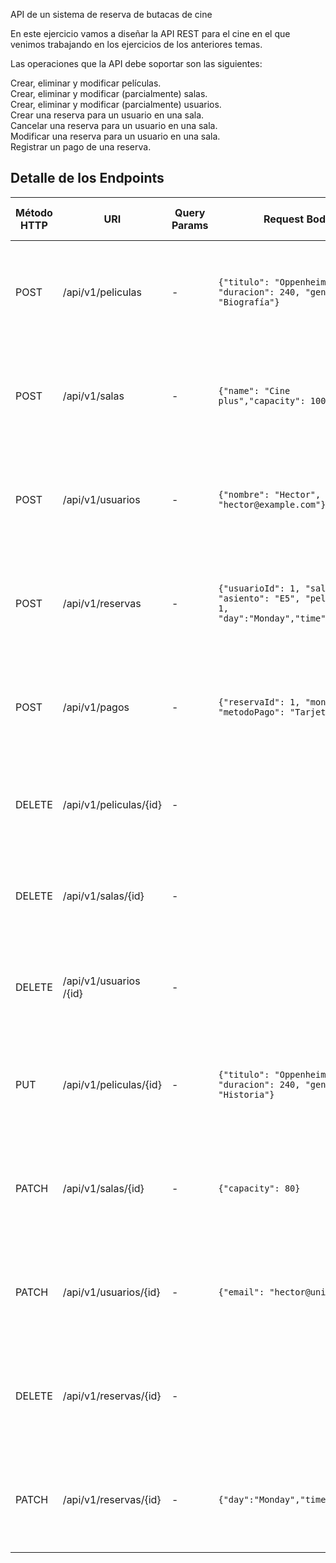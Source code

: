 API de un sistema de reserva de butacas de cine					
					
En este ejercicio vamos a diseñar la API REST para el cine en el que venimos trabajando en los ejercicios de los anteriores temas.					
					
Las operaciones que la API debe soportar son las siguientes:					
					
Crear, eliminar y modificar películas.					
Crear, eliminar y modificar (parcialmente) salas.					
Crear, eliminar y modificar (parcialmente) usuarios.					
Crear una reserva para un usuario en una sala.					
Cancelar una reserva para un usuario en una sala.					
Modificar una reserva para un usuario en una sala.					
Registrar un pago de una reserva.					


## Detalle de los Endpoints

| Método HTTP | URI                           | Query Params | Request Body                                                                     | Response Body                                 								  | Códigos HTTP de respuesta	
|-------------|-------------------------------|--------------|----------------------------------------------------------------------------------|---------------------------------------------------------------------------------|---------------------------------------------------------|
| POST        | /api/v1/peliculas             | -            | `{"titulo": "Oppenheimer", "duracion": 240, "genero": "Biografía"}`              |  `{"id": 100, "titulo": "Oppenheimer", "duracion": 240, "genero": "Biografía"}` | 201 Created, 400 Bad Request, 500 Internal Server Error | 
| POST        | /api/v1/salas                 | -            | `{"name": "Cine plus","capacity": 100}`         									|  `{"id": 1,"name": ""Cine plus","capacity": 100}`       						  | 201 Created, 400 Bad Request, 500 Internal Server Error | 
| POST        | /api/v1/usuarios      		  | -            | `{"nombre": "Hector", "email": "hector@example.com"}` 							|  `{"id": 1, "nombre": "Hector", "email": "hector@example.com"}`                   | 201 Created, 400 Bad Request, 500 Internal Server Error | 
| POST        | /api/v1/reservas      	      | -            | `{"usuarioId": 1, "salaId": 1, "asiento": "E5", "peliculaId": 1, "day":"Monday","time":"15:00"}` |  `{"id": 1,"usuarioId": 1, "salaId": 1, "asiento": "E5", "peliculaId": 1, "day":"Monday","time":"15:00"}` | 201 Created, 400 Bad Request, 500 Internal Server Error | 
| POST        | /api/v1/pagos           	  | -            | `{"reservaId": 1, "monto": 15.0, "metodoPago": "Tarjeta"}`                       | `{"id": 1, "reservaId": 1, "monto": 15.0, "metodoPago": "Tarjeta"} `            | 201 Created, 400 Bad Request, 500 Internal Server Error | 
| DELETE      | /api/v1/peliculas/{id}        | -            |  							 													|  `{"mensaje": "Película eliminada"}`											  | 200 OK, 404 Not Found, 500 Internal Server Error        | 
| DELETE      | /api/v1/salas/{id}            | -            |  							 													|  `{"mensaje": "Sala eliminada"}`											      | 200 OK, 404 Not Found, 500 Internal Server Error        | 
| DELETE      | /api/v1/usuarios /{id}        | -            |  							 													|  `{"mensaje": "Usuario eliminado"}`											  | 200 OK, 404 Not Found, 500 Internal Server Error        | 
| PUT         | /api/v1/peliculas/{id}        | -            | `{"titulo": "Oppenheimer", "duracion": 240, "genero": "Historia"}`               |  `{"id": 100, "titulo": "Oppenheimer", "duracion": 240, "genero": "Historia"}`  | 201 Created, 400 Bad Request, 500 Internal Server Error | 
| PATCH       | /api/v1/salas/{id}            | -            | `{"capacity": 80}`         			                    						|  `{"id": 1,"name": ""Cine plus","capacity": 80}`       						  | 201 Created, 400 Bad Request, 500 Internal Server Error | 
| PATCH       | /api/v1/usuarios/{id}         | -            | `{"email": "hector@unir.com"}` 												    |  `{"id": 1, "nombre": "Hector", "email": "hector@unir.com"}`                    | 201 Created, 400 Bad Request, 500 Internal Server Error | 
| DELETE      | /api/v1/reservas/{id}         | -            | 																					|  `{"mensaje": "Reserva Cancelada"}` 											  | 201 Created, 400 Bad Request, 500 Internal Server Error | 
| PATCH       | /api/v1/reservas/{id}         | -            | `{"day":"Monday","time":"17:00"}` 												|  `{"id": 1,"usuarioId": 1, "salaId": 1, "asiento": "E5", "peliculaId": 1, "day":"Monday","time":"17:00"}` | 201 Created, 400 Bad Request, 500 Internal Server Error | 
